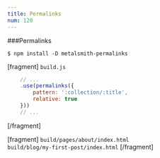 ```yaml
---
title: Permalinks
num: 120
---
```


###Permalinks

```
$ npm install -D metalsmith-permalinks
```

[fragment]
`build.js`
```js
    // ...
    .use(permalinks({
        pattern: ':collection/:title',
        relative: true
    }))
    // ...
```
[/fragment]

[fragment]
`build/pages/about/index.html` <br />
`build/blog/my-first-post/index.html`
[/fragment]
